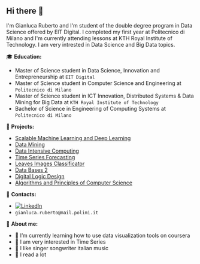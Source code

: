 
<!--
### Hi there 👋

**GianlucaRub/GianlucaRub** is a ✨ _special_ ✨ repository because its `README.md` (this file) appears on your GitHub profile.

Here are some ideas to get you started:

- 🔭 I’m currently working on ...
- 🌱 I’m currently learning ...
- 👯 I’m looking to collaborate on ...
- 🤔 I’m looking for help with ...
- 💬 Ask me about ...
- 📫 How to reach me: ...
- 😄 Pronouns: ...
- ⚡ Fun fact: ...
-->

## Hi there 👋


I'm Gianluca Ruberto and I'm student of the double degree program in Data Science offered by EIT Digital. I completed my first year at Politecnico di Milano and I'm currently attending lessons at KTH Royal Institute of Technology. I am very intrested in Data Science and Big Data topics.

:mortar_board: **Education:**
- Master of Science student in Data Science, Innovation and Entrepreneurship at `EIT Digital`
- Master of Science student in Computer Science and Engineering at `Politecnico di Milano`
- Master of Science student in ICT Innovation, Distributed Systems & Data Mining for Big Data at `KTH Royal Institute of Technology`
- Bachelor of Science in Engineering of Computing Systems at `Politecnico di Milano`

:pushpin: **Projects:**
- [Scalable Machine Learning and Deep Learning](https://github.com/GianlucaRub/Scalable-Machine-Learning-and-Deep-Learning)
- [Data Mining](https://github.com/GianlucaRub/Data-Mining)
- [Data Intensive Computing](https://github.com/GianlucaRub/Data-Intensive-Computing-Project)
- [Time Series Forecasting](https://github.com/GianlucaRub/Time-Series-Forecasting)
- [Leaves Images Classificator](https://github.com/GianlucaRub/Leaves-Image-Classificator)
- [Data Bases 2](https://github.com/GianlucaRub/Data-Bases-2-Project)
- [Digital Logic Design](https://github.com/GianlucaRub/Digital-Logic-Design-Project)
- [Algorithms and Principles of Computer Science](https://github.com/GianlucaRub/API-Project-2020)


:loudspeaker: **Contacts:**
- [![LinkedIn](https://img.shields.io/badge/-LinkedIn-blue?style=flat&logo=Linkedin&logoColor=white)](https://www.linkedin.com/in/gianluca-ruberto/)
- `gianluca.ruberto@mail.polimi.it`


:boy: **About me:**

- 🌱 I’m currently learning how to use data visualization tools on coursera
- 🔭 I am very interested in Time Series
- :musical_note: I like singer songwriter italian music
- :running: I read a lot
